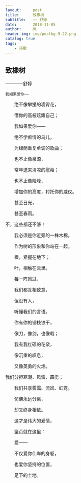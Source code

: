```yaml
---
layout:     post
title:      致橡树
subtitle:   —— 舒婷
date:       2018-11-05
author:     HL
header-img: img/postbg-9-22.png
catalog: true
tags:
    - 诗歌
---
```


## 致橡树
————舒婷


    我如果爱你——

　　绝不像攀援的凌霄花，

　　借你的高枝炫耀自己；

　　我如果爱你——

　　绝不学痴情的鸟儿，

　　为绿荫重复单调的歌曲；

　　也不止像泉源，

　　常年送来清凉的慰藉；

　　也不止像险峰，

　　增加你的高度，衬托你的威仪。

　　甚至日光，

　　甚至春雨。

   不，这些都还不够！

　　我必须是你近旁的一株木棉，

　　作为树的形象和你站在一起。

　　根，紧握在地下；

　　叶，相触在云里。

　　每一阵风过，

　　我们都互相致意，

　　但没有人，

　　听懂我们的言语。

　　你有你的铜枝铁干，

　　像刀，像剑，也像戟；

　　我有我红硕的花朵，

　　像沉重的叹息，

　　又像英勇的火炬。

   我们分担寒潮、风雷、霹雳；

　　我们共享雾霭、流岚、虹霓。

　　仿佛永远分离，

　　却又终身相依。

　　这才是伟大的爱情，

　　坚贞就在这里：

　　爱——

　　不仅爱你伟岸的身躯，

　　也爱你坚持的位置，

　　足下的土地。